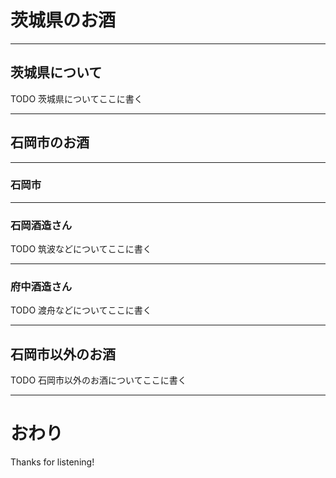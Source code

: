 # 茨城県のお酒


----------
## 茨城県について

TODO 茨城県についてここに書く

----------
## 石岡市のお酒

----------
### 石岡市


----------
### 石岡酒造さん

TODO 筑波などについてここに書く

----------
### 府中酒造さん

TODO 渡舟などについてここに書く

---
## 石岡市以外のお酒

TODO 石岡市以外のお酒についてここに書く

---
# おわり

Thanks for listening!
